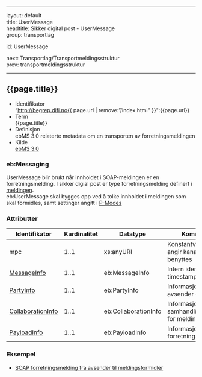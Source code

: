 -----

layout: default  
title: UserMessage  
headtitle: Sikker digital post - UserMessage  
group: transportlag

id: UserMessage

next: Transportlag/Transportmeldingsstruktur  
prev: transportmeldingsstruktur

-----

## {{page.title}}

  - Identifikator  
    “http://begrep.difi.no{{ page.url | remove:”/index.html"
    }}":{{page.url}}
  - Term  
    {{page.title}}
  - Definisjon  
    ebMS 3.0 relaterte metadata om en transporten av
    forretningsmeldingen
  - Kilde  
    [ebMS 3.0](http://docs.oasis-open.org/ebxml-msg/ebms/v3.0/core/os/ebms_core-3.0-spec-os.html)

### eb:Messaging

UserMessage blir brukt når innholdet i SOAP-meldingen er en
forretningsmelding. I sikker digial post er type forretningsmelding
definert i [meldingen](../../meldinger).  
eb:UserMessage skal bygges opp ved å tolke innholdet i meldingen som
skal formidles, samt settinger angitt i
[P-Modes](../Meldingsutveksling/)

### Attributter

| Identifikator                          | Kardinalitet | Datatype             | Kommentar                                               |
| -------------------------------------- | ------------ | -------------------- | ------------------------------------------------------- |
| mpc                                    | 1..1         | xs:anyURI            | Konstantverdi som angir kanal som skal benyttes         |
| [MessageInfo](MessageInfo)             | 1..1         | eb:MessageInfo       | Intern identifikator og timestamp                       |
| [PartyInfo](PartyInfo)                 | 1..1         | eb:PartyInfo         | Informasjon om avsender og mottaker                     |
| [CollaborationInfo](CollaborationInfo) | 1..1         | eb:CollaborationInfo | Informasjon om avtalt samhandlingsmønster for meldingen |
| [PayloadInfo](PayloadInfo)             | 1..1         | eb:PayloadInfo       | Informasjon om selve forretningsmeldingen               |

### Eksempel

  - [SOAP forretningsmelding fra avsender til
    meldingsformidler](../../eksempler/soap/1_request_forretningsmelding_fra_postavsender_til_meldingsformidler.xml)
